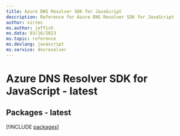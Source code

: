 ```yaml
---
title: Azure DNS Resolver SDK for JavaScript
description: Reference for Azure DNS Resolver SDK for JavaScript
author: xirzec
ms.author: jeffish
ms.data: 03/16/2023
ms.topic: reference
ms.devlang: javascript
ms.service: dnsresolver
---
```

# Azure DNS Resolver SDK for JavaScript - latest
## Packages - latest
[!INCLUDE [packages](dns-resolver-index.md)]